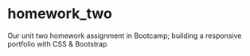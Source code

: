 # homework_two
Our unit two homework assignment in Bootcamp; building a responsive portfolio with CSS &amp; Bootstrap
